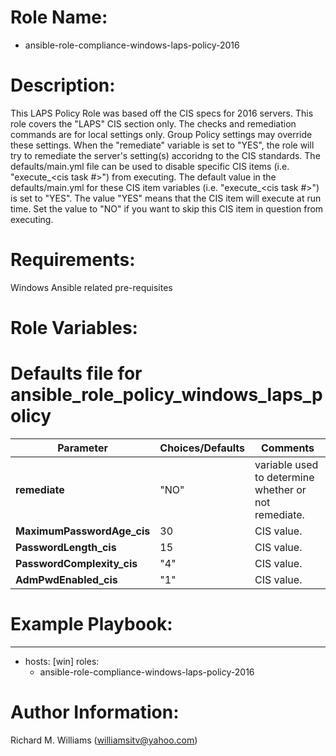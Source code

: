 # Role Name:
- ansible-role-compliance-windows-laps-policy-2016

# Description:
This LAPS Policy Role was based off the CIS specs for 2016 servers.   This role
covers the "LAPS" CIS section only. The checks and remediation commands are for
local settings only. Group Policy settings may override these settings. When the
"remediate" variable is set to "YES", the role will try to remediate the
server's setting(s) accoridng to the CIS standards.  The defaults/main.yml file
can be used to disable specific CIS items (i.e. "execute_<cis task #>") from
executing. The default value in the defaults/main.yml for these CIS item
variables (i.e. "execute_<cis task #>") is set to "YES". The value "YES" means
that the CIS item will execute at run time. Set the value to "NO" if you want to
skip this CIS item in question from executing.

# Requirements:
Windows Ansible related pre-requisites

# Role Variables:
# Defaults file for ansible_role_policy_windows_laps_policy

Parameter | Choices/Defaults|Comments
----------|-----------------|--------
__remediate__ |"NO"| variable used to determine whether or not remediate.
__MaximumPasswordAge_cis__ |30| CIS value.
__PasswordLength_cis__ |15| CIS value.
__PasswordComplexity_cis__ |"4"| CIS value.
__AdmPwdEnabled_cis__ |"1"| CIS value.



# Example Playbook:
---
 - hosts: [win]
   roles:
   - ansible-role-compliance-windows-laps-policy-2016


# Author Information:
Richard M. Williams (williamsitv@yahoo.com)
